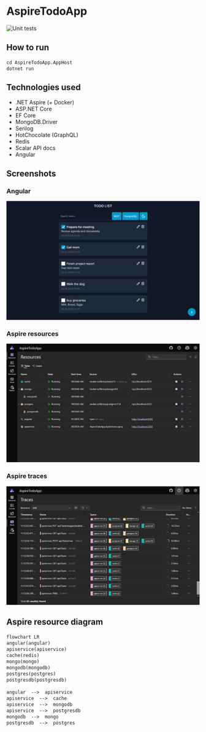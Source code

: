 # AspireTodoApp

![Unit tests](https://github.com/Aristocrab/AspireTodoApp/actions/workflows/dotnet.yml/badge.svg)

## How to run

```
cd AspireTodoApp.AppHost
dotnet run
```

## Technologies used  
- .NET Aspire (+ Docker)
- ASP.NET Core
- EF Core
- MongoDB.Driver
- Serilog
- HotChocolate (GraphQL)
- Redis
- Scalar API docs
- Angular

## Screenshots

### Angular
![](/img/angular.png)

### Aspire resources
![](/img/aspire-resources.png)

### Aspire traces
![](/img/aspire-traces.png)

## Aspire resource diagram
```mermaid
flowchart LR
angular(angular)
apiservice(apiservice)
cache(redis)
mongo(mongo)
mongodb(mongodb)
postgres(postgres)
postgresdb(postgresdb)

angular  -->  apiservice 
apiservice  -->  cache 
apiservice  -->  mongodb 
apiservice  -->  postgresdb 
mongodb  -->  mongo 
postgresdb  -->  postgres 
```
